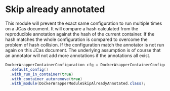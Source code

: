 # Skip already annotated
This module will prevent the exact same configuration to run multiple times on a JCas document. It will compare a hash calculated from the reproducible annotation against the hash of the current container. If the hash matches the whole configuration is compared to overcome the problem of hash collision. If the configuration match the annotator is not run again on this JCas document. The underlying assumption is of course that an annotator will not add more annotations if the annotations all exist.

```java
DockerWrapperContainerConfiguration cfg = DockerWrapperContainerConfiguration
  .default_config()
  .with_run_in_container(true)
  .with_container_autoremove(true)
  .with_module(DockerWrapperModuleSkipAlreadyAnnotated.class);
```
